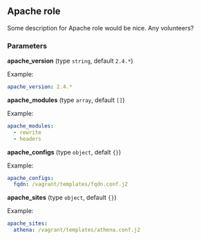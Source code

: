 ## Apache role

Some description for Apache role would be nice. Any volunteers?

### Parameters

**apache_version** (type `string`, default `2.4.*`)

Example:
```yaml
apache_version: 2.4.*
```

**apache_modules** (type `array`, default `[]`)

Example:
```yaml
apache_modules:
  - rewrite
  - headers
```

**apache_configs** (type `object`, defalt `{}`)

Example:
```yaml
apache_configs:
  fqdn: /vagrant/templates/fqdn.conf.j2
```

**apache_sites** (type `object`, default `{}`)

Example:
```yaml
apache_sites:
  athena: /vagrant/templates/athena.conf.j2
```